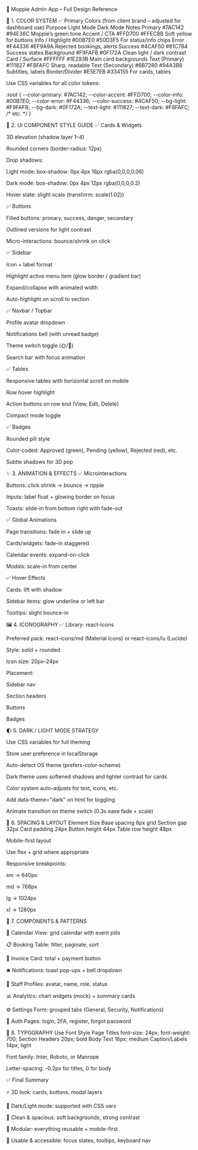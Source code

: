 📌 Moppie Admin App – Full Design Reference

🎨 1. COLOR SYSTEM
✅ Primary Colors (from client brand – adjusted for dashboard use)
Purpose	Light Mode	Dark Mode	Notes
Primary	#7AC142	#94E36C	Moppie’s green tone
Accent / CTA	#FFD700	#FFEC8B	Soft yellow for buttons
Info / Highlight	#00B7E0	#50D3F5	For status/info chips
Error	#F44336	#EF9A9A	Rejected bookings, alerts
Success	#4CAF50	#81C784	Success states
Background	#F9FAFB	#0F172A	Clean light / dark contrast
Card / Surface	#FFFFFF	#1E293B	Main card backgrounds
Text (Primary)	#111827	#F8FAFC	Sharp, readable
Text (Secondary)	#6B7280	#94A3B8	Subtitles, labels
Border/Divider	#E5E7EB	#334155	For cards, tables

Use CSS variables for all color tokens:

:root {
  --color-primary: #7AC142;
  --color-accent: #FFD700;
  --color-info: #00B7E0;
  --color-error: #F44336;
  --color-success: #4CAF50;
  --bg-light: #F9FAFB;
  --bg-dark: #0F172A;
  --text-light: #111827;
  --text-dark: #F8FAFC;
  /* etc. */
}

🧩 2. UI COMPONENT STYLE GUIDE
✅ Cards & Widgets

3D elevation (shadow layer 1–4)

Rounded corners (border-radius: 12px)

Drop shadows:

Light mode: box-shadow: 0px 4px 16px rgba(0,0,0,0.06)

Dark mode: box-shadow: 0px 4px 12px rgba(0,0,0,0.2)

Hover state: slight scale (transform: scale(1.02))

✅ Buttons

Filled buttons: primary, success, danger, secondary

Outlined versions for light contrast

Micro-interactions: bounce/shrink on click

✅ Sidebar

Icon + label format

Highlight active menu item (glow border / gradient bar)

Expand/collapse with animated width

Auto-highlight on scroll to section

✅ Navbar / Topbar

Profile avatar dropdown

Notifications bell (with unread badge)

Theme switch toggle (🌞/🌙)

Search bar with focus animation

✅ Tables

Responsive tables with horizontal scroll on mobile

Row hover highlight

Action buttons on row end (View, Edit, Delete)

Compact mode toggle

✅ Badges

Rounded pill style

Color-coded: Approved (green), Pending (yellow), Rejected (red), etc.

Subtle shadows for 3D pop

✨ 3. ANIMATION & EFFECTS
✅ Microinteractions

Buttons: click shrink → bounce → ripple

Inputs: label float + glowing border on focus

Toasts: slide-in from bottom right with fade-out

✅ Global Animations

Page transitions: fade in + slide up

Cards/widgets: fade-in staggered

Calendar events: expand-on-click

Modals: scale-in from center

✅ Hover Effects

Cards: lift with shadow

Sidebar items: glow underline or left bar

Tooltips: slight bounce-in

🖼️ 4. ICONOGRAPHY
✅ Library: react-icons

Preferred pack: react-icons/md (Material Icons) or react-icons/lu (Lucide)

Style: solid + rounded

Icon size: 20px–24px

Placement:

Sidebar nav

Section headers

Buttons

Badges

🌓 5. DARK / LIGHT MODE STRATEGY

Use CSS variables for full theming

Store user preference in localStorage

Auto-detect OS theme (prefers-color-scheme)

Dark theme uses softened shadows and lighter contrast for cards

Color system auto-adjusts for text, icons, etc.

Add data-theme="dark" on html for toggling

Animate transition on theme switch (0.3s ease fade + scale)

🧱 6. SPACING & LAYOUT
Element	Size
Base spacing	8px grid
Section gap	32px
Card padding	24px
Button height	44px
Table row height	48px

Mobile-first layout

Use flex + grid where appropriate

Responsive breakpoints:

sm → 640px

md → 768px

lg → 1024px

xl → 1280px

🧪 7. COMPONENTS & PATTERNS

📅 Calendar View: grid calendar with event pills

📋 Booking Table: filter, paginate, sort

🧾 Invoice Card: total + payment button

🛎️ Notifications: toast pop-ups + bell dropdown

🧍 Staff Profiles: avatar, name, role, status

📊 Analytics: chart widgets (mock) + summary cards

⚙️ Settings Form: grouped tabs (General, Security, Notifications)

🔐 Auth Pages: login, 2FA, register, forgot password

📐 8. TYPOGRAPHY
Use	Font Style
Page Titles	font-size: 24px; font-weight: 700;
Section Headers	20px; bold
Body Text	16px; medium
Caption/Labels	14px; light

Font family: Inter, Roboto, or Manrope

Letter-spacing: -0.2px for titles, 0 for body

✅ Final Summary

⚡ 3D look: cards, buttons, modal layers

🎨 Dark/Light mode: supported with CSS vars

🧼 Clean & spacious: soft backgrounds, strong contrast

🧩 Modular: everything reusable + mobile-first

🧠 Usable & accessible: focus states, tooltips, keyboard nav